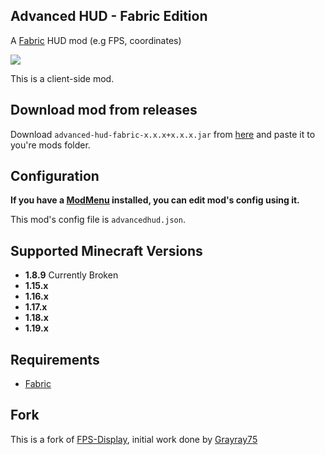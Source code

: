 ## Advanced HUD - Fabric Edition

A [Fabric](https://fabricmc.net/) HUD mod (e.g FPS, coordinates)

![](https://share.razuuu.de/i/J.SgqBk.png)

This is a client-side mod.

## Download mod from releases

Download `advanced-hud-fabric-x.x.x+x.x.x.jar` from [here](https://github.com/Razuuu/advanced-hud-fabric/releases) and paste it to you're mods folder.

## Configuration

__If you have a [ModMenu](https://modrinth.com/mod/modmenu) installed, you can edit mod's config using it.__

This mod's config file is `advancedhud.json`.

## Supported Minecraft Versions
* **1.8.9** Currently Broken
* **1.15.x**
* **1.16.x**
* **1.17.x**
* **1.18.x**
* **1.19.x**

## Requirements
* [Fabric](https://fabricmc.net/)

## Fork
This is a fork of [FPS-Display](https://github.com/Grayray75/FPS-Display), initial work done by [Grayray75](https://github.com/Grayray75)
